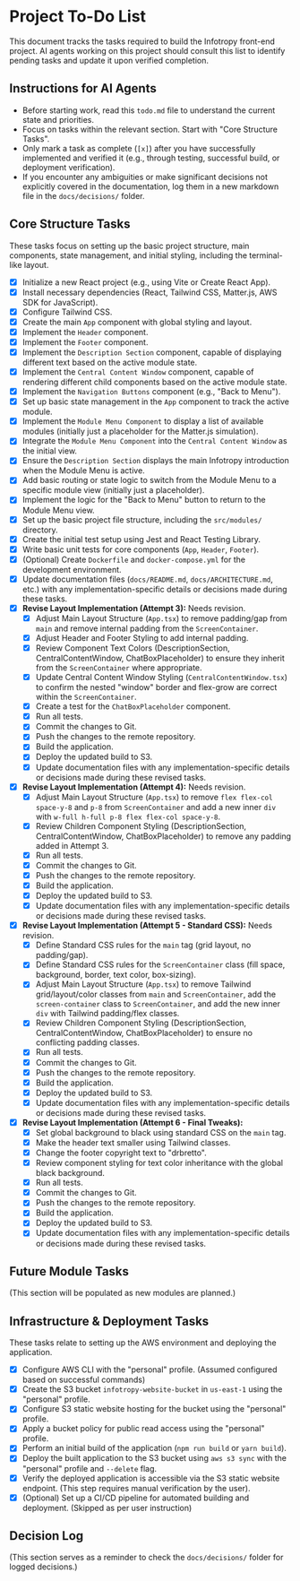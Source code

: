 # Project To-Do List

This document tracks the tasks required to build the Infotropy front-end project. AI agents working on this project should consult this list to identify pending tasks and update it upon verified completion.

## Instructions for AI Agents

- Before starting work, read this `todo.md` file to understand the current state and priorities.
- Focus on tasks within the relevant section. Start with "Core Structure Tasks".
- Only mark a task as complete (`[x]`) after you have successfully implemented and verified it (e.g., through testing, successful build, or deployment verification).
- If you encounter any ambiguities or make significant decisions not explicitly covered in the documentation, log them in a new markdown file in the `docs/decisions/` folder.

## Core Structure Tasks

These tasks focus on setting up the basic project structure, main components, state management, and initial styling, including the terminal-like layout.

- [x] Initialize a new React project (e.g., using Vite or Create React App).
- [x] Install necessary dependencies (React, Tailwind CSS, Matter.js, AWS SDK for JavaScript).
- [x] Configure Tailwind CSS.
- [x] Create the main `App` component with global styling and layout.
- [x] Implement the `Header` component.
- [x] Implement the `Footer` component.
- [x] Implement the `Description Section` component, capable of displaying different text based on the active module state.
- [x] Implement the `Central Content Window` component, capable of rendering different child components based on the active module state.
- [x] Implement the `Navigation Buttons` component (e.g., "Back to Menu").
- [x] Set up basic state management in the `App` component to track the active module.
- [x] Implement the `Module Menu Component` to display a list of available modules (initially just a placeholder for the Matter.js simulation).
- [x] Integrate the `Module Menu Component` into the `Central Content Window` as the initial view.
- [x] Ensure the `Description Section` displays the main Infotropy introduction when the Module Menu is active.
- [x] Add basic routing or state logic to switch from the Module Menu to a specific module view (initially just a placeholder).
- [x] Implement the logic for the "Back to Menu" button to return to the Module Menu view.
- [x] Set up the basic project file structure, including the `src/modules/` directory.
- [x] Create the initial test setup using Jest and React Testing Library.
- [x] Write basic unit tests for core components (`App`, `Header`, `Footer`).
- [x] (Optional) Create `Dockerfile` and `docker-compose.yml` for the development environment.
- [x] Update documentation files (`docs/README.md`, `docs/ARCHITECTURE.md`, etc.) with any implementation-specific details or decisions made during these tasks.
- [x] **Revise Layout Implementation (Attempt 3):** Needs revision.
  - [x] Adjust Main Layout Structure (`App.tsx`) to remove padding/gap from `main` and remove internal padding from the `ScreenContainer`.
  - [x] Adjust Header and Footer Styling to add internal padding.
  - [x] Review Component Text Colors (DescriptionSection, CentralContentWindow, ChatBoxPlaceholder) to ensure they inherit from the `ScreenContainer` where appropriate.
  - [x] Update Central Content Window Styling (`CentralContentWindow.tsx`) to confirm the nested "window" border and flex-grow are correct within the `ScreenContainer`.
  - [x] Create a test for the `ChatBoxPlaceholder` component.
  - [x] Run all tests.
  - [x] Commit the changes to Git.
  - [x] Push the changes to the remote repository.
  - [x] Build the application.
  - [x] Deploy the updated build to S3.
  - [x] Update documentation files with any implementation-specific details or decisions made during these revised tasks.
- [x] **Revise Layout Implementation (Attempt 4):** Needs revision.
  - [x] Adjust Main Layout Structure (`App.tsx`) to remove `flex flex-col space-y-8` and `p-8` from `ScreenContainer` and add a new inner `div` with `w-full h-full p-8 flex flex-col space-y-8`.
  - [x] Review Children Component Styling (DescriptionSection, CentralContentWindow, ChatBoxPlaceholder) to remove any padding added in Attempt 3.
  - [x] Run all tests.
  - [x] Commit the changes to Git.
  - [x] Push the changes to the remote repository.
  - [x] Build the application.
  - [x] Deploy the updated build to S3.
  - [x] Update documentation files with any implementation-specific details or decisions made during these revised tasks.
- [x] **Revise Layout Implementation (Attempt 5 - Standard CSS):** Needs revision.
  - [x] Define Standard CSS rules for the `main` tag (grid layout, no padding/gap).
  - [x] Define Standard CSS rules for the `ScreenContainer` class (fill space, background, border, text color, box-sizing).
  - [x] Adjust Main Layout Structure (`App.tsx`) to remove Tailwind grid/layout/color classes from `main` and `ScreenContainer`, add the `screen-container` class to `ScreenContainer`, and add the new inner `div` with Tailwind padding/flex classes.
  - [x] Review Children Component Styling (DescriptionSection, CentralContentWindow, ChatBoxPlaceholder) to ensure no conflicting padding classes.
  - [x] Run all tests.
  - [x] Commit the changes to Git.
  - [x] Push the changes to the remote repository.
  - [x] Build the application.
  - [x] Deploy the updated build to S3.
  - [x] Update documentation files with any implementation-specific details or decisions made during these revised tasks.
- [x] **Revise Layout Implementation (Attempt 6 - Final Tweaks):**
  - [x] Set global background to black using standard CSS on the `main` tag.
  - [x] Make the header text smaller using Tailwind classes.
  - [x] Change the footer copyright text to "drbretto".
  - [x] Review component styling for text color inheritance with the global black background.
  - [x] Run all tests.
  - [x] Commit the changes to Git.
  - [x] Push the changes to the remote repository.
  - [x] Build the application.
  - [x] Deploy the updated build to S3.
  - [x] Update documentation files with any implementation-specific details or decisions made during these revised tasks.

## Future Module Tasks

(This section will be populated as new modules are planned.)

## Infrastructure & Deployment Tasks

These tasks relate to setting up the AWS environment and deploying the application.

- [x] Configure AWS CLI with the "personal" profile. (Assumed configured based on successful commands)
- [x] Create the S3 bucket `infotropy-website-bucket` in `us-east-1` using the "personal" profile.
- [x] Configure S3 static website hosting for the bucket using the "personal" profile.
- [x] Apply a bucket policy for public read access using the "personal" profile.
- [x] Perform an initial build of the application (`npm run build` or `yarn build`).
- [x] Deploy the built application to the S3 bucket using `aws s3 sync` with the "personal" profile and `--delete` flag.
- [x] Verify the deployed application is accessible via the S3 static website endpoint. (This step requires manual verification by the user).
- [x] (Optional) Set up a CI/CD pipeline for automated building and deployment. (Skipped as per user instruction)

## Decision Log

(This section serves as a reminder to check the `docs/decisions/` folder for logged decisions.)
